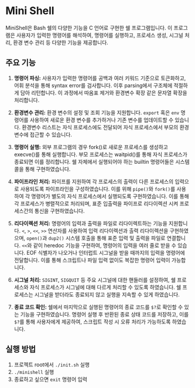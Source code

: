 # Mini Shell
MiniShell은 Bash 쉘의 다양한 기능을 C 언어로 구현한 쉘 프로그램입니다.
이 프로그램은 사용자가 입력한 명령어를 해석하여, 
명령어를 실행하고, 프로세스 생성, 시그널 처리, 환경 변수 관리 등 
다양한 기능을 제공합니다. 

## 주요 기능

1. **명령어 파싱:**
사용자가 입력한 명령어를 공백과 여러 키워드 기준으로 토큰화하고, 
어휘 분석을 통해 syntax error를 검사합니다. 
이후 parsing에서 구조체에 적절하게 담아 리턴합니다. 
이 과정에서 따옴표 제거와 환경변수 확장 같은 문자열 확장을 처리합니다. 

2. **환경변수 관리:**
환경 변수의 설정 및 조회 기능을 지원합니다. 
`export` 혹은 `env` 명령어를 사용하여 새로운 환경 변수를 추가하거나 기존 변수를 업데이트할 수 있습니다. 
환경변수 리스트는 자식 프로세스에도 전달되어 
자식 프로세스에서 부모의 환경변수에 접근할 수 있습니다. 

3. **명령어 실행:**
외부 프로그램의 경우 fork()로 새로운 프로세스를 생성하고 execve()를 통해 실행합니다. 
부모 프로세스는 waitpid()를 통해 자식 프로세스가 종료되면 이를 정리합니다.
쉘 자체에서 실행되어야 하는 builtin 명령어들은 시스템 콜을 통해 구현하였습니다. 

4. **파이프라인 처리:**
파이프를 지원하여 각 프로세스의 출력이 다른 프로세스의 입력으로 사용되도록 파이프라인을 구성하였습니다. 
이를 위해 `pipe()`와 `fork()`를 사용하여 각 명령어가 별도의 자식 프로세스에서 실행되도록 구현하였습니다.
이를 통해 각 프로세스가 병렬적으로 처리되며, 
표준 입출력을 파이프로 리다이렉션 시켜 프로세스간의 통신을 구현하였습니다. 

5. **리다이렉션 처리:**
명령어의 입력과 출력을 파일로 리다이렉트하는 기능을 지원합니다. 
`<`, `>`, `<<`, `>>` 연산자를 사용하여 입력 리다이렉션과 출력 리다이렉션을 구현하였으며, 
`open()`과 `dup2()` 시스템 호출을 통해 표준 입력 및 출력을 파일로 연결합니다.
`<<`와 같이 heredoc 기능을 구현하여, 
명령어의 입력을 여러 줄로 받을 수 있습니다. 
EOF 식별자가 나오거나 인터럽트 시그널을 받을 때까지의 입력을 명령어에 전달합니다. 
이를 통해 스크립트나 파일 입력 없이도 복잡한 명령어 입력이 가능합니다.

6. **시그널 처리:**
`SIGINT`, `SIGQUIT` 등 주요 시그널에 대한 핸들러를 설정하여, 
쉘 프로세스와 자식 프로세스가 시그널에 대해 다르게 처리할 수 있도록 하였습니다. 
쉘 프로세스는 시그널을 받더라도 종료되지 않고 실행을 지속할 수 있게 하였습니다.

7. **종료 코드 확인:**
쉘에서 마지막으로 실행된 명령어의 종료 코드를 `$?`로 확인할 수 있는 기능을 구현하였습니다. 
명령어 실행 후 반환된 종료 상태 코드를 저장하고, 이를 `$?`를 통해 사용자에게 제공하여, 스크립트 작성 시 오류 처리가 가능하도록 하였습니다.


## 실행 방법
1. 프로젝트 root에서 `./init.sh` 실행
2. `./minishell` 실행
3. 종료하고 싶으면 `exit` 명령어 입력
